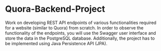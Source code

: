 # Quora-Backend-Project
Work on developing REST API endpoints of various functionalities required for a website (similar to Quora) from scratch. In order to observe the functionality of the endpoints, you will use the Swagger user interface and store the data in the PostgreSQL database. Additionally, the project has to be implemented using Java Persistence API (JPA).
